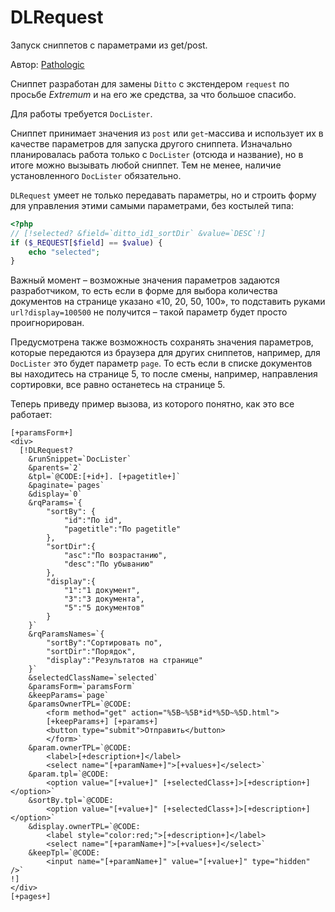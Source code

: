 # DLRequest

Запуск сниппетов с параметрами из get/post.

Автор: [Pathologic](https://github.com/Pathologic/DLRequest)

Сниппет разработан для замены `Ditto` с экстендером `request` по просьбе _Extremum_ и на его же средства, за что большое спасибо.

Для работы требуется `DocLister`.

Сниппет принимает значения из `post` или `get`-массива и использует их в качестве параметров для запуска другого сниппета. Изначально планировалась работа только с `DocLister` (отсюда и название), но в итоге можно вызывать любой сниппет. Тем не менее, наличие установленного `DocLister` обязательно.

`DLRequest` умеет не только передавать параметры, но и строить форму для управления этими самыми параметрами, без костылей типа:

```php
<?php
// [!selected? &field=`ditto_id1_sortDir` &value=`DESC`!]
if ($_REQUEST[$field] == $value) {
    echo "selected";
}
```

Важный момент – возможные значения параметров задаются разработчиком, то есть если в форме для выбора количества документов на странице указано «10, 20, 50, 100», то подставить руками `url?display=100500` не получится – такой параметр будет просто проигнорирован.

Предусмотрена также возможность сохранять значения параметров, которые передаются из браузера для других сниппетов, например, для `DocLister` это будет параметр `page`. То есть если в списке документов вы находитесь на странице 5, то после смены, например, направления сортировки, все равно останетесь на странице 5.

Теперь приведу пример вызова, из которого понятно, как это все работает:

```
[+paramsForm+]
<div>
  [!DLRequest?
    &runSnippet=`DocLister`
    &parents=`2`
    &tpl=`@CODE:[+id+]. [+pagetitle+]`
    &paginate=`pages`
    &display=`0`
    &rqParams=`{
        "sortBy": {
            "id":"По id",
            "pagetitle":"По pagetitle"
        },
        "sortDir":{
            "asc":"По возрастанию",
            "desc":"По убыванию"
        },
        "display":{
            "1":"1 документ",
            "3":"3 документа",
            "5":"5 документов"
        }
    }`
    &rqParamsNames=`{
        "sortBy":"Сортировать по",
        "sortDir":"Порядок",
        "display":"Результатов на странице"
    }`
    &selectedClassName=`selected`
    &paramsForm=`paramsForm`
    &keepParams=`page`
    &paramsOwnerTPL=`@CODE:
        <form method="get" action="%5B~%5B*id*%5D~%5D.html">
        [+keepParams+] [+params+]
        <button type="submit">Отправить</button>
        </form>`
    &param.ownerTPL=`@CODE:
        <label>[+description+]</label>
        <select name="[+paramName+]">[+values+]</select>`
    &param.tpl=`@CODE:
        <option value="[+value+]" [+selectedClass+]>[+description+]</option>`
    &sortBy.tpl=`@CODE:
        <option value="[+value+]" [+selectedClass+]>[+description+]</option>`
    &display.ownerTPL=`@CODE:
        <label style="color:red;">[+description+]</label>
        <select name="[+paramName+]">[+values+]</select>`
    &keepTpl=`@CODE:
        <input name="[+paramName+]" value="[+value+]" type="hidden" />`
!]
</div>
[+pages+]
```

